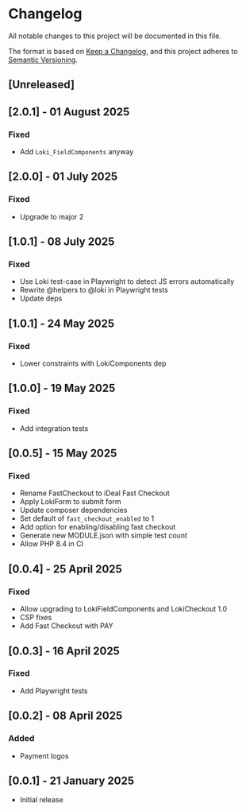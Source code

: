 # Changelog
All notable changes to this project will be documented in this file.

The format is based on [Keep a Changelog](https://keepachangelog.com/en/1.0.0/),
and this project adheres to [Semantic Versioning](https://semver.org/spec/v2.0.0.html).

## [Unreleased]

## [2.0.1] - 01 August 2025
### Fixed
- Add `Loki_FieldComponents` anyway

## [2.0.0] - 01 July 2025
### Fixed
- Upgrade to major 2

## [1.0.1] - 08 July 2025
### Fixed
- Use Loki test-case in Playwright to detect JS errors automatically
- Rewrite @helpers to @loki in Playwright tests
- Update deps

## [1.0.1] - 24 May 2025
### Fixed
- Lower constraints with LokiComponents dep

## [1.0.0] - 19 May 2025
### Fixed
- Add integration tests

## [0.0.5] - 15 May 2025
### Fixed
- Rename FastCheckout to iDeal Fast Checkout
- Apply LokiForm to submit form
- Update composer dependencies
- Set default of `fast_checkout_enabled` to 1
- Add option for enabling/disabling fast checkout
- Generate new MODULE.json with simple test count
- Allow PHP 8.4 in CI

## [0.0.4] - 25 April 2025
### Fixed
- Allow upgrading to LokiFieldComponents and LokiCheckout 1.0
- CSP fixes
- Add Fast Checkout with PAY

## [0.0.3] - 16 April 2025
### Fixed
- Add Playwright tests

## [0.0.2] - 08 April 2025
### Added
- Payment logos

## [0.0.1] - 21 January 2025
- Initial release
